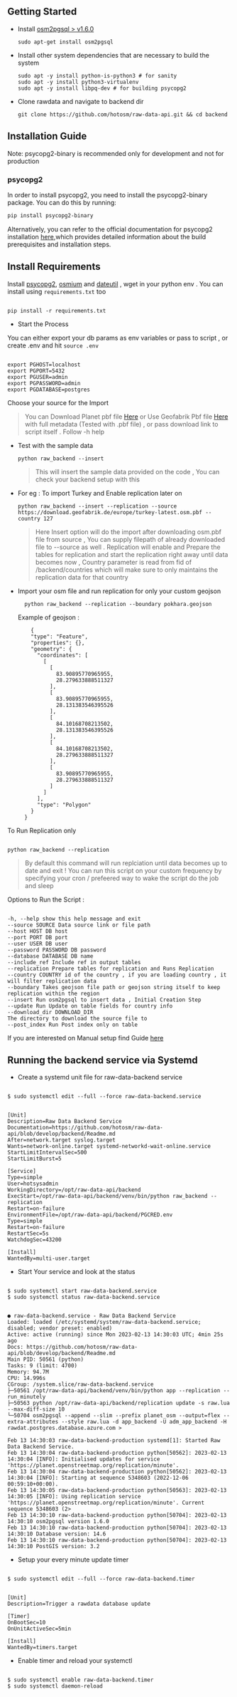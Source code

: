 ## Getting Started

- Install [osm2pgsql > v1.6.0](https://osm2pgsql.org/doc/install.html)

  ```
  sudo apt-get install osm2pgsql
  ```

- Install other system dependencies that are necessary to build the system

  ```
  sudo apt -y install python-is-python3 # for sanity
  sudo apt -y install python3-virtualenv
  sudo apt -y install libpq-dev # for building psycopg2
  ```

- Clone rawdata and navigate to backend dir

  ```
  git clone https://github.com/hotosm/raw-data-api.git && cd backend
  ```

## Installation Guide

Note: psycopg2-binary is recommended only for development and not for production

### psycopg2

In order to install psycopg2, you need to install the psycopg2-binary package. You can do this by running:

```bash
pip install psycopg2-binary
```

Alternatively, you can refer to the official documentation for psycopg2 installation [here](https://www.psycopg.org/docs/install.html#build-prerequisites),which provides detailed information about the build prerequisites and installation steps.

## Install Requirements

Install [psycopg2](https://pypi.org/project/psycopg2/), [osmium](https://pypi.org/project/osmium/) and [dateutil](https://pypi.org/project/python-dateutil/) , wget in your python env . You can install using `requirements.txt` too

```

pip install -r requirements.txt

```

- Start the Process

You can either export your db params as env variables or pass to script , or create .env and hit `source .env`

```

export PGHOST=localhost
export PGPORT=5432
export PGUSER=admin
export PGPASSWORD=admin
export PGDATABASE=postgres

```

Choose your source for the Import

> You can Download Planet pbf file [Here](https://planet.osm.org/pbf/) or Use Geofabrik Pbf file [Here](https://osm-internal.download.geofabrik.de/index.html) with full metadata (Tested with .pbf file) , or pass download link to script itself . Follow -h help

- Test with the sample data

  ```
  python raw_backend --insert
  ```

  > This will insert the sample data provided on the code , You can check your backend setup with this

- For eg : To import Turkey and Enable replication later on

  ```
  python raw_backend --insert --replication --source https://download.geofabrik.de/europe/turkey-latest.osm.pbf --country 127
  ```

  > Here Insert option will do the import after downloading osm.pbf file from source , You can supply filepath of already downloaded file to --source as well . Replication will enable and Prepare the tables for replication and start the replication right away until data becomes now , Country parameter is read from fid of /backend/countries which will make sure to only maintains the replication data for that country

- Import your osm file and run replication for only your custom geojson

  ```
    python raw_backend --replication --boundary pokhara.geojson
  ```

  Example of geojson :

  ```
      {
      "type": "Feature",
      "properties": {},
      "geometry": {
        "coordinates": [
          [
            [
              83.90895770965955,
              28.279633888511327
            ],
            [
              83.90895770965955,
              28.131383546395526
            ],
            [
              84.10168708213502,
              28.131383546395526
            ],
            [
              84.10168708213502,
              28.279633888511327
            ],
            [
              83.90895770965955,
              28.279633888511327
            ]
          ]
        ],
        "type": "Polygon"
      }
    }
  ```

To Run Replication only

```

python raw_backend --replication

```

> By default this command will run replciation until data becomes up to date and exit ! You can run this script on your custom frequency by specifying your cron / prefeered way to wake the script do the job and sleep

Options to Run the Script :

```

-h, --help show this help message and exit
--source SOURCE Data source link or file path
--host HOST DB host
--port PORT DB port
--user USER DB user
--password PASSWORD DB password
--database DATABASE DB name
--include_ref Include ref in output tables
--replication Prepare tables for replication and Runs Replication
--country COUNTRY id of the country , if you are loading country , it will filter replication data
--boundary Takes geojson file path or geojson string itself to keep replication within the region
--insert Run osm2pgsql to insert data , Initial Creation Step
--update Run Update on table fields for country info
--download_dir DOWNLOAD_DIR
The directory to download the source file to
--post_index Run Post index only on table

```

If you are interested on Manual setup find Guide [here](./Manual.md)

## Running the backend service via Systemd

- Create a systemd unit file for raw-data-backend service

```

$ sudo systemctl edit --full --force raw-data-backend.service

```

```

[Unit]
Description=Raw Data Backend Service
Documentation=https://github.com/hotosm/raw-data-api/blob/develop/backend/Readme.md
After=network.target syslog.target
Wants=network-online.target systemd-networkd-wait-online.service
StartLimitIntervalSec=500
StartLimitBurst=5

[Service]
Type=simple
User=hotsysadmin
WorkingDirectory=/opt/raw-data-api/backend
ExecStart=/opt/raw-data-api/backend/venv/bin/python raw_backend --replication
Restart=on-failure
EnvironmentFile=/opt/raw-data-api/backend/PGCRED.env
Type=simple
Restart=on-failure
RestartSec=5s
WatchdogSec=43200

[Install]
WantedBy=multi-user.target

```

- Start Your service and look at the status

```

$ sudo systemctl start raw-data-backend.service
$ sudo systemctl status raw-data-backend.service

```

```

● raw-data-backend.service - Raw Data Backend Service
Loaded: loaded (/etc/systemd/system/raw-data-backend.service; disabled; vendor preset: enabled)
Active: active (running) since Mon 2023-02-13 14:30:03 UTC; 4min 25s ago
Docs: https://github.com/hotosm/raw-data-api/blob/develop/backend/Readme.md
Main PID: 50561 (python)
Tasks: 9 (limit: 4700)
Memory: 94.7M
CPU: 14.996s
CGroup: /system.slice/raw-data-backend.service
├─50561 /opt/raw-data-api/backend/venv/bin/python app --replication --run_minutely
├─50563 python /opt/raw-data-api/backend/replication update -s raw.lua --max-diff-size 10
└─50704 osm2pgsql --append --slim --prefix planet_osm --output=flex --extra-attributes --style raw.lua -d app_backend -U adm_app_backend -H rawdat.postgres.database.azure.com >

Feb 13 14:30:03 raw-data-backend-production systemd[1]: Started Raw Data Backend Service.
Feb 13 14:30:04 raw-data-backend-production python[50562]: 2023-02-13 14:30:04 [INFO]: Initialised updates for service 'https://planet.openstreetmap.org/replication/minute'.
Feb 13 14:30:04 raw-data-backend-production python[50562]: 2023-02-13 14:30:04 [INFO]: Starting at sequence 5348603 (2022-12-06 00:59:10+00:00).
Feb 13 14:30:05 raw-data-backend-production python[50563]: 2023-02-13 14:30:05 [INFO]: Using replication service 'https://planet.openstreetmap.org/replication/minute'. Current sequence 5348603 (2>
Feb 13 14:30:10 raw-data-backend-production python[50704]: 2023-02-13 14:30:10 osm2pgsql version 1.6.0
Feb 13 14:30:10 raw-data-backend-production python[50704]: 2023-02-13 14:30:10 Database version: 14.6
Feb 13 14:30:10 raw-data-backend-production python[50704]: 2023-02-13 14:30:10 PostGIS version: 3.2

```

- Setup your every minute update timer

```

$ sudo systemctl edit --full --force raw-data-backend.timer

```

```

[Unit]
Description=Trigger a rawdata database update

[Timer]
OnBootSec=10
OnUnitActiveSec=5min

[Install]
WantedBy=timers.target

```

- Enable timer and reload your systemctl

```

$ sudo systemctl enable raw-data-backend.timer
$ sudo systemctl daemon-reload

```

```

```
